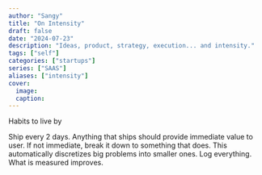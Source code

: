 ```yaml
---
author: "Sangy"
title: "On Intensity"
draft: false
date: "2024-07-23"
description: "Ideas, product, strategy, execution... and intensity."
tags: ["self"]
categories: ["startups"]
series: ["SAAS"]
aliases: ["intensity"]
cover:
  image: 
  caption:
---
```


Habits to live by

Ship every 2 days.
Anything that ships should provide immediate value to user.
If not immediate, break it down to something that does. This automatically discretizes big problems into smaller ones.
Log everything. What is measured improves.

